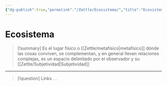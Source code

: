 ```yaml
---
{"dg-publish":true,"permalink":"/Zettle/Ecosistema/","title":"Ecosistema","tags":["ZeType/Idea",""],"updated":"2023-10-04T15:47:33.849-05:00"}
---
```



# Ecosistema

> [!summary] 
> Es el lugar físico o [[Zettle/metafísico\|metafísico]] dónde las cosas conviven, se complementan, y en general llevan relaciones complejas, es un espacio delimitado por el observador y su [[Zettle/Subjetividad\|Subjetividad]]

- - - 
> [!question] Links
> .
> .
